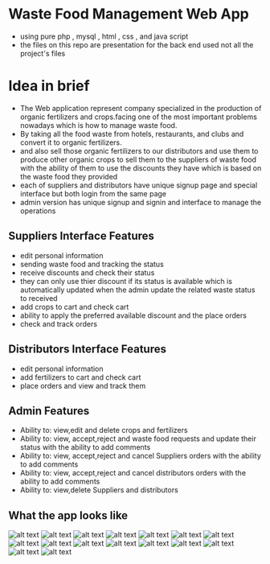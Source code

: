 # Waste Food Management Web App
- using pure php , mysql , html , css , and java script
- the files on this repo are presentation for the back end used not all the project's files 

# Idea in brief 

- The Web application represent company specialized in the production of organic fertilizers and crops.facing one of the most important problems nowadays which is how to manage waste food.
- By taking all the food waste from hotels, restaurants, and clubs  and convert it to organic fertilizers.
- and also sell those organic fertilizers to our distributors and use them to produce other organic crops to sell them to the suppliers of waste food with the ability of them to use the discounts they have which is based on the waste food they provided 
- each of suppliers and distributors have unique signup page and special interface but both login from the same page
- admin version has unique signup and signin and interface to manage the operations


## Suppliers Interface Features

- edit personal information
- sending waste food and tracking the status
- receive discounts and check their status
- they can only use thier discount if its status is available which is automatically updated when the admin update the related waste status to received
- add crops to cart and check cart
- ability to apply the preferred available discount and the place orders
- check and track orders


## Distributors Interface Features

- edit personal information
- add fertilizers to cart and check cart
- place orders and view and track them 


## Admin Features

- Ability to: view,edit and delete crops and fertilizers
- Ability to: view, accept,reject and waste food requests and update their status with the ability to add comments
- Ability to: view, accept,reject and cancel Suppliers orders with the ability to add comments
- Ability to: view, accept,reject and cancel distributors orders with the ability to add comments
- Ability to: view,delete Suppliers and distributors

## What the app looks like 

![alt text](https://github.com/ahmedhesham99/Graduation-Project/blob/main/sample%20of%20system%20Screen%20Shots/home.jpg)
![alt text](https://github.com/ahmedhesham99/Graduation-Project/blob/main/sample%20of%20system%20Screen%20Shots/supp_signup.jpg)
![alt text](https://github.com/ahmedhesham99/Graduation-Project/blob/main/sample%20of%20system%20Screen%20Shots/crops.jpg)
![alt text](https://github.com/ahmedhesham99/Graduation-Project/blob/main/sample%20of%20system%20Screen%20Shots/supplier%20profile.jpg)
![alt text](https://github.com/ahmedhesham99/Graduation-Project/blob/main/sample%20of%20system%20Screen%20Shots/sending%20waste%20food.jpg)
![alt text](https://github.com/ahmedhesham99/Graduation-Project/blob/main/sample%20of%20system%20Screen%20Shots/discounts.jpg)
![alt text](https://github.com/ahmedhesham99/Graduation-Project/blob/main/sample%20of%20system%20Screen%20Shots/cart.jpg)
![alt text](https://github.com/ahmedhesham99/Graduation-Project/blob/main/sample%20of%20system%20Screen%20Shots/checkorders.jpg)
![alt text](https://github.com/ahmedhesham99/Graduation-Project/blob/main/sample%20of%20system%20Screen%20Shots/distributors%20interface.jpg)
![alt text](https://github.com/ahmedhesham99/Graduation-Project/blob/main/sample%20of%20system%20Screen%20Shots/fertilizers%20inspect.jpg)
![alt text](https://github.com/ahmedhesham99/Graduation-Project/blob/main/sample%20of%20system%20Screen%20Shots/admin's%20login.jpg)
![alt text](https://github.com/ahmedhesham99/Graduation-Project/blob/main/sample%20of%20system%20Screen%20Shots/admin's%20Interface.jpg)
![alt text](https://github.com/ahmedhesham99/Graduation-Project/blob/main/sample%20of%20system%20Screen%20Shots/crops%20management.jpg)
![alt text](https://github.com/ahmedhesham99/Graduation-Project/blob/main/sample%20of%20system%20Screen%20Shots/suppliers'%20orders.jpg)
![alt text](https://github.com/ahmedhesham99/Graduation-Project/blob/main/sample%20of%20system%20Screen%20Shots/suppliers'%20details.jpg)
![alt text](https://github.com/ahmedhesham99/Graduation-Project/blob/main/sample%20of%20system%20Screen%20Shots/suppliers'%20orders%20update.jpg)





